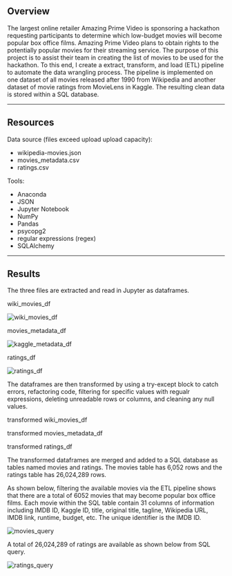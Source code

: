 ## Overview
The largest online retailer Amazing Prime Video is sponsoring a hackathon requesting participants to determine which low-budget movies will become popular box office films. Amazing Prime Video plans to obtain rights to the potentially popular movies for their streaming service. The purpose of this project is to assist their team in creating the list of movies to be used for the hackathon. To this end, I create a extract, transform, and load (ETL) pipeline to automate the data wrangling process. The pipeline is implemented on one dataset of all movies released after 1990 from Wikipedia and another dataset of movie ratings from MovieLens in Kaggle. The resulting clean data is stored within a SQL database.

---

## Resources
Data source (files exceed upload upload capacity):
  - wikipedia-movies.json
  - movies_metadata.csv
  - ratings.csv

Tools:
  - Anaconda
  - JSON
  - Jupyter Notebook
  - NumPy
  - Pandas
  - psycopg2
  - regular expressions (regex)
  - SQLAlchemy

---

## Results
The three files are extracted and read in Jupyter as dataframes.

wiki_movies_df

![wiki_movies_df](https://user-images.githubusercontent.com/96349090/198216496-d4a1db57-5291-4c5d-b1e6-3eada3221aa3.png)

movies_metadata_df

![kaggle_metadata_df](https://user-images.githubusercontent.com/96349090/198216534-8e05ea76-9e68-42f3-9c3d-d8deb0d484df.png)

ratings_df

![ratings_df](https://user-images.githubusercontent.com/96349090/198216572-e8f7068b-ce8f-47ee-b671-4a1b2ca7dbba.png)

The dataframes are then transformed by using a try-except block to catch errors, refactoring code, filtering for specific values with regualr expressions, deleting unreadable rows or columns, and cleaning any null values.

transformed wiki_movies_df



transformed movies_metadata_df



transformed ratings_df


The transformed dataframes are merged and added to a SQL database as tables named movies and ratings. The movies table has 6,052 rows and the ratings table has 26,024,289 rows.

As shown below, filtering the available movies via the ETL pipeline shows that there are a total of 6052 movies that may become popular box office films. Each movie within the SQL table contain 31 columns of information including IMDB ID, Kaggle ID, title, original title, tagline, Wikipedia URL, IMDB link, runtime, budget, etc. The unique identifier is the IMDB ID.

![movies_query](https://user-images.githubusercontent.com/96349090/195522131-0b5cad0e-85c5-45bf-bd22-c07bbd0fbfe0.png)

A total of 26,024,289 of ratings are available as shown below from SQL query.

![ratings_query](https://user-images.githubusercontent.com/96349090/195522238-f3900f70-5023-4446-8db9-f9ded8449306.png)

<!-- ETL code screenshot -->
